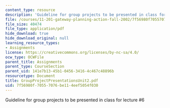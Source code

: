 ```yaml
---
content_type: resource
description: 'Guideline for group projects to be presented in class for lecture #6'
file: /courses/11-201-gateway-planning-action-fall-2002/7f56980f70557076be114eef5054f030_GroupProjectPresentationsUnit2.pdf
file_size: 40474
file_type: application/pdf
hide_download: true
hide_download_original: null
learning_resource_types:
- Assignments
license: https://creativecommons.org/licenses/by-nc-sa/4.0/
ocw_type: OCWFile
parent_title: Assignments
parent_type: CourseSection
parent_uid: 141e7b13-45b1-0456-3416-4c467c48896b
resourcetype: Document
title: GroupProjectPresentationsUnit2.pdf
uid: 7f56980f-7055-7076-be11-4eef5054f030
---
```

Guideline for group projects to be presented in class for lecture #6